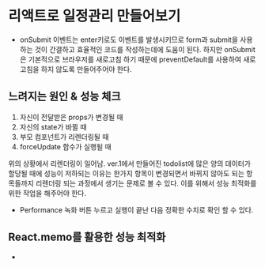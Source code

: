 # 리액트로 일정관리 만들어보기
- onSubmit 이벤트는 enter키로도 이벤트를 발생시키므로 form과 submit을 사용하는 것이 간결하고 효율적인 코드를 작성하는데에 도움이 된다. 하지만 onSubmit은 기본적으로 브라우저를 새로고침 하기 때문에 preventDefault를 사용하여 새로고침을 하지 않도록 만들어주어야 한다.

## 느려지는 원인 & 성능 체크
1. 자신이 전달받은 props가 변경될 때
2. 자신의 state가 바뀔 때
3. 부모 컴포넌트가 리렌더링될 때
4. forceUpdate 함수가 실행될 때

위의 상황에서 리렌더링이 일어남.
ver.1에서 만들어진 todolist에 많은 양의 데이터가 할당될 때에 성능이 저하되는 이유는 한가지 항목이 변경되면서 바뀌지 않아도 되는 항목들까지 리렌더링 되는 과정에서 생기는 문제로 볼 수 있다. 이를 위해서 성능 최적화를 위한 작업을 해주어야 한다.

- Performance 녹화 버튼 누르고 실행이 끝난 다음 정확한 수치로 확인 할 수 있다.

## React.memo를 활용한 성능 최적화
-